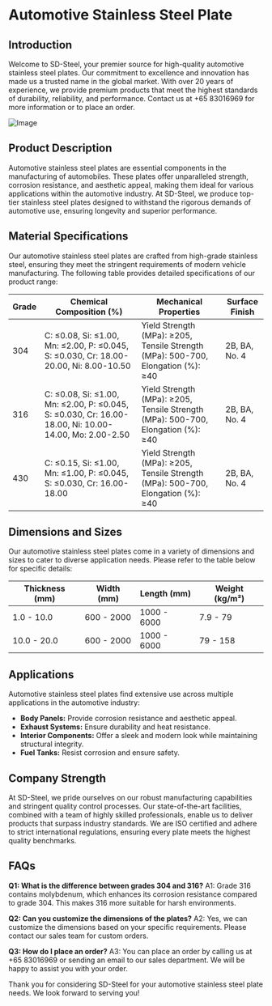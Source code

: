 # Automotive Stainless Steel Plate

## Introduction
Welcome to SD-Steel, your premier source for high-quality automotive stainless steel plates. Our commitment to excellence and innovation has made us a trusted name in the global market. With over 20 years of experience, we provide premium products that meet the highest standards of durability, reliability, and performance. Contact us at +65 83016969 for more information or to place an order.

![Image](https://github.com/user-attachments/assets/2567258e-e124-4816-932d-1809bd27ef0b)

## Product Description
Automotive stainless steel plates are essential components in the manufacturing of automobiles. These plates offer unparalleled strength, corrosion resistance, and aesthetic appeal, making them ideal for various applications within the automotive industry. At SD-Steel, we produce top-tier stainless steel plates designed to withstand the rigorous demands of automotive use, ensuring longevity and superior performance.

## Material Specifications
Our automotive stainless steel plates are crafted from high-grade stainless steel, ensuring they meet the stringent requirements of modern vehicle manufacturing. The following table provides detailed specifications of our product range:

| Grade | Chemical Composition (%) | Mechanical Properties | Surface Finish |
|-------|--------------------------|------------------------|----------------|
| 304   | C: ≤0.08, Si: ≤1.00, Mn: ≤2.00, P: ≤0.045, S: ≤0.030, Cr: 18.00-20.00, Ni: 8.00-10.50 | Yield Strength (MPa): ≥205, Tensile Strength (MPa): 500-700, Elongation (%): ≥40 | 2B, BA, No. 4 |
| 316   | C: ≤0.08, Si: ≤1.00, Mn: ≤2.00, P: ≤0.045, S: ≤0.030, Cr: 16.00-18.00, Ni: 10.00-14.00, Mo: 2.00-2.50 | Yield Strength (MPa): ≥205, Tensile Strength (MPa): 500-700, Elongation (%): ≥40 | 2B, BA, No. 4 |
| 430   | C: ≤0.15, Si: ≤1.00, Mn: ≤1.00, P: ≤0.045, S: ≤0.030, Cr: 16.00-18.00 | Yield Strength (MPa): ≥205, Tensile Strength (MPa): 500-700, Elongation (%): ≥40 | 2B, BA, No. 4 |

## Dimensions and Sizes
Our automotive stainless steel plates come in a variety of dimensions and sizes to cater to diverse application needs. Please refer to the table below for specific details:

| Thickness (mm) | Width (mm) | Length (mm) | Weight (kg/m²) |
|----------------|------------|-------------|----------------|
| 1.0 - 10.0     | 600 - 2000 | 1000 - 6000 | 7.9 - 79       |
| 10.0 - 20.0    | 600 - 2000 | 1000 - 6000 | 79 - 158       |

## Applications
Automotive stainless steel plates find extensive use across multiple applications in the automotive industry:
- **Body Panels:** Provide corrosion resistance and aesthetic appeal.
- **Exhaust Systems:** Ensure durability and heat resistance.
- **Interior Components:** Offer a sleek and modern look while maintaining structural integrity.
- **Fuel Tanks:** Resist corrosion and ensure safety.

## Company Strength
At SD-Steel, we pride ourselves on our robust manufacturing capabilities and stringent quality control processes. Our state-of-the-art facilities, combined with a team of highly skilled professionals, enable us to deliver products that surpass industry standards. We are ISO certified and adhere to strict international regulations, ensuring every plate meets the highest quality benchmarks.

## FAQs
**Q1: What is the difference between grades 304 and 316?**
A1: Grade 316 contains molybdenum, which enhances its corrosion resistance compared to grade 304. This makes 316 more suitable for harsh environments.

**Q2: Can you customize the dimensions of the plates?**
A2: Yes, we can customize the dimensions based on your specific requirements. Please contact our sales team for custom orders.

**Q3: How do I place an order?**
A3: You can place an order by calling us at +65 83016969 or sending an email to our sales department. We will be happy to assist you with your order.

Thank you for considering SD-Steel for your automotive stainless steel plate needs. We look forward to serving you!